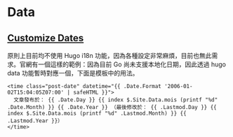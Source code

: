 # Data

## [Customize Dates](https://gohugo.io/content-management/multilingual/#customize-dates)

原則上目前均不使用 Hugo i18n 功能，因為各種設定非常麻煩，目前也無此需求。官網有一個這樣的範例：因為目前 Go 尚未支援本地化日期，因此透過 hugo data 功能暫時對應一個，下面是模板中的用法。

```
<time class="post-date" datetime="{{ .Date.Format '2006-01-02T15:04:05Z07:00' | safeHTML }}">
  文章發布於： {{ .Date.Day }} {{ index $.Site.Data.mois (printf "%d" .Date.Month) }} {{ .Date.Year }} （最後修改於： {{ .Lastmod.Day }} {{ index $.Site.Data.mois (printf "%d" .Lastmod.Month) }} {{ .Lastmod.Year }}）
</time>
```